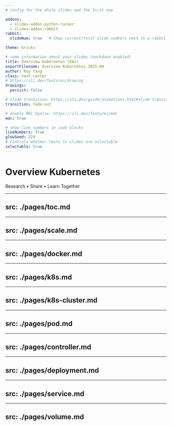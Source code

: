 ```yaml
---
# config for the whole slides and the first one

addons:
  - slidev-addon-python-runner
  - slidev-addon-rabbit
rabbit:
  slideNum: true   # Show current/total slide numbers next to a rabbit icon

theme: bricks

# some information about your slides (markdown enabled)
title: Overview Kubernetes (K8s)
exportFilename: Overview Kubernetes 2025-09
author: Roy Yang
class: text-center
# https://sli.dev/features/drawing
drawings:
  persist: false

# slide transition: https://sli.dev/guide/animations.html#slide-transitions
transition: fade-out

# enable MDC Syntax: https://sli.dev/features/mdc
mdc: true

# show line numbers in code blocks
lineNumbers: True
glowSeed: 229
# controls whether texts in slides are selectable
selectable: true
---
```


# Overview Kubernetes

Research • Share • Learn Together

 

---
src: ./pages/toc.md
---

---
src: ./pages/scale.md
---

---
src: ./pages/docker.md
---

---
src: ./pages/k8s.md
---

---
src: ./pages/k8s-cluster.md
---

---
src: ./pages/pod.md
---

---
src: ./pages/controller.md
---

---
src: ./pages/deployment.md
---

---
src: ./pages/service.md
---

---
src: ./pages/volume.md
---

